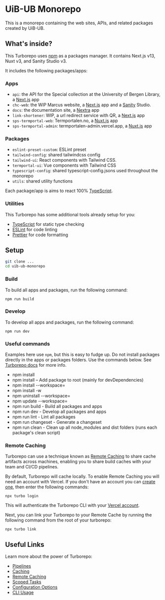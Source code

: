 # UiB-UB Monorepo

This is a monorepo containing the web sites, APIs, and related packages created by UiB-UB.

## What's inside?

This Turborepo uses [npm](https://npmjs.com) as a packages manager. It contains Next.js v13, Nuxt v3, and Sanity Studio v3. 

It includes the following packages/apps:

### Apps

- `api`: the API for the Special collection at the University of Bergen Library, a [Next.js](https://nextjs.org) app
- `chc-web`: the WIP Marcus website, a [Next.js](https://nextjs.org) app and a [Sanity](https://sanity.io) Studio.
- `docs`: the documentation site, a [Nextra](https://nextra.site) app
- `link-shortener`: WIP, a url redirect service with QR, a [Next.js](https://nextjs.org) app
- `sps-termportal-web`: Termportalen.no, a [Nuxt.js](https://nuxtjs.org) app
- `sps-termportal-admin`: termportalen-admin.vercel.app, a [Nuxt.js](https://nuxtjs.org) app


### Packages

- `eslint-preset-custom`: ESLint preset
- `tailwind-config`: shared tailwindcss config
- `tailwind-ui`: React components with Tailwind CSS.
- `termportal-ui`: Vue components with Tailwind CSS
- `typescript-config`: shared typescript-config.jsons used throughout the monorepo
- `utils`: shared utility functions

Each package/app is aims to react 100% [TypeScript](https://www.typescriptlang.org/).

### Utilities

This Turborepo has some additional tools already setup for you:

- [TypeScript](https://www.typescriptlang.org/) for static type checking
- [ESLint](https://eslint.org/) for code linting
- [Prettier](https://prettier.io) for code formatting

## Setup

```sh
git clone ...
cd uib-ub-monorepo
```

### Build

To build all apps and packages, run the following command:

```
npm run build
```

### Develop

To develop all apps and packages, run the following command:

```
npm run dev
```

### Useful commands

Examples here use `npm`, but this is easy to fudge up. Do not install packages directly in the apps or packages folders. Use the commands below. See [Turborepo docs](https://turbo.build/repo/docs/core-concepts/monorepos/filtering) for more info.

* npm install
* npm install <package> – Add package to root (mainly for devDependencies)
* npm install <package> --workspace=<workspace>
* npm install <package> -w <workspace>
* npm uninstall <package> --workspace=<workspace>
* npm update <package> --workspace=<workspace>
* npm run build - Build all packages and apps
* npm run dev - Develop all packages and apps
* npm run lint - Lint all packages
* npm run changeset - Generate a changeset
* npm run clean - Clean up all node_modules and dist folders (runs each package's clean script)


### Remote Caching

Turborepo can use a technique known as [Remote Caching](https://turborepo.org/docs/core-concepts/remote-caching) to share cache artifacts across machines, enabling you to share build caches with your team and CI/CD pipelines.

By default, Turborepo will cache locally. To enable Remote Caching you will need an account with Vercel. If you don't have an account you can [create one](https://vercel.com/signup), then enter the following commands:

```
npx turbo login
```

This will authenticate the Turborepo CLI with your [Vercel account](https://vercel.com/docs/concepts/personal-accounts/overview).

Next, you can link your Turborepo to your Remote Cache by running the following command from the root of your turborepo:

```
npx turbo link
```

## Useful Links

Learn more about the power of Turborepo:

- [Pipelines](https://turborepo.org/docs/core-concepts/pipelines)
- [Caching](https://turborepo.org/docs/core-concepts/caching)
- [Remote Caching](https://turborepo.org/docs/core-concepts/remote-caching)
- [Scoped Tasks](https://turborepo.org/docs/core-concepts/scopes)
- [Configuration Options](https://turborepo.org/docs/reference/configuration)
- [CLI Usage](https://turborepo.org/docs/reference/command-line-reference)
